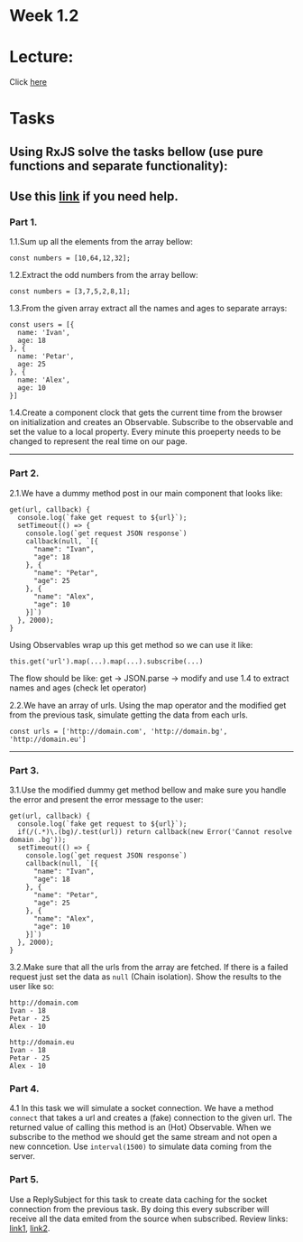 # Week 1.2

# Lecture:
Click [here](https://speakerdeck.com/iliaidakiev/2-functional-programming-and-rxjs)

# Tasks

## Using RxJS solve the tasks bellow (use pure functions and separate functionality):
Use this [link](https://github.com/Reactive-Extensions/RxJS/blob/master/doc/gettingstarted/categories.md) if you need help.
---

### Part 1.
1.1.Sum up all the elements from the array bellow:
```
const numbers = [10,64,12,32];
```

1.2.Extract the odd numbers from the array bellow:
```
const numbers = [3,7,5,2,8,1];
```

1.3.From the given array extract all the names and ages to separate arrays:
```
const users = [{
  name: 'Ivan',
  age: 18
}, {
  name: 'Petar',
  age: 25
}, {
  name: 'Alex',
  age: 10
}]
```

1.4.Create a component clock that gets the current time from the browser on initialization and creates an Observable. Subscribe to the observable and set the value to a local property. Every minute this proeperty needs to be changed to represent the real time on our page.

---

### Part 2.
2.1.We have a dummy method post in our main component that looks like:
```
get(url, callback) {
  console.log(`fake get request to ${url}`);
  setTimeout(() => {
    console.log(`get request JSON response`)
    callback(null, `[{
      "name": "Ivan",
      "age": 18
    }, {
      "name": "Petar",
      "age": 25
    }, {
      "name": "Alex",
      "age": 10
    }]`)
  }, 2000);
}
```
Using Observables wrap up this get method so we can use it like:

```this.get('url').map(...).map(...).subscribe(...)```

The flow should be like: get -> JSON.parse -> modify and use 1.4 to extract names and ages (check let operator)

2.2.We have an array of urls. Using the map operator and the modified get from the previous task, simulate getting the data from each urls.
```
const urls = ['http://domain.com', 'http://domain.bg', 'http://domain.eu']
```

---

### Part 3.
3.1.Use the modified dummy get method bellow and make sure you handle the error and present the error message to the user:

```
get(url, callback) {
  console.log(`fake get request to ${url}`);
  if(/(.*)\.(bg)/.test(url)) return callback(new Error('Cannot resolve domain .bg'));
  setTimeout(() => {
    console.log(`get request JSON response`)
    callback(null, `[{
      "name": "Ivan",
      "age": 18
    }, {
      "name": "Petar",
      "age": 25
    }, {
      "name": "Alex",
      "age": 10
    }]`)
  }, 2000);
}
```

3.2.Make sure that all the urls from the array are fetched. If there is a failed request just set the data as ``null`` (Chain isolation). Show the results to the user like so:
```
http://domain.com
Ivan - 18
Petar - 25
Alex - 10

http://domain.eu
Ivan - 18
Petar - 25
Alex - 10
```
### Part 4.
4.1 In this task we will simulate a socket connection. We have a method ``connect`` that takes a url and creates a (fake) connection to the given url. The returned value of calling this method is an (Hot) Observable. When we subscribe to the method we should get the same stream and not open a new conncetion. Use `interval(1500)` to simulate data coming from the server.

### Part 5.
Use a ReplySubject for this task to create data caching for the socket connection from the previous task. By doing this every subscriber will receive all the data emited from the source when subscribed. Review links: [link1](https://github.com/Reactive-Extensions/RxJS/blob/master/doc/api/subjects/subject.md), [link2](https://github.com/Reactive-Extensions/RxJS/blob/master/doc/api/subjects/replaysubject.md).